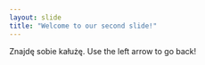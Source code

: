 ```yaml
---
layout: slide
title: "Welcome to our second slide!"
---
```

Znajdę sobie kałużę.
Use the left arrow to go back!
